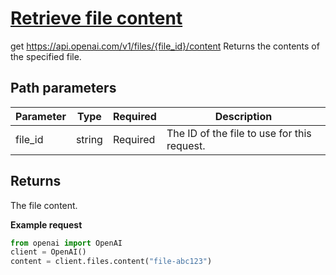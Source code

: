 # [Retrieve file content](/docs/api-reference/files/retrieve-contents)
get https://api.openai.com/v1/files/{file_id}/content 
Returns the contents of the specified file. 
## Path parameters 
| Parameter | Type   | Required | Description|
| --- | --- | --- | --- |
| file_id | string | Required | The ID of the file to use for this request.| 
## Returns 
The file content. 

**Example request**
```python
from openai import OpenAI
client = OpenAI()
content = client.files.content("file-abc123")
```
